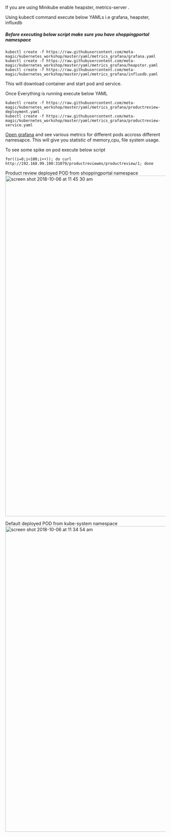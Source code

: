 If you are using Minikube enable heapster, metrics-server . 

Using kubectl command execute below YAMLs i.e grafana, heapster, influxdb

##### Before executing below script make sure you have shoppingportal namespace
````
kubectl create -f https://raw.githubusercontent.com/meta-magic/kubernetes_workshop/master/yaml/metrics_grafana/grafana.yaml
kubectl create -f https://raw.githubusercontent.com/meta-magic/kubernetes_workshop/master/yaml/metrics_grafana/heapster.yaml
kubectl create -f https://raw.githubusercontent.com/meta-magic/kubernetes_workshop/master/yaml/metrics_grafana/influxdb.yaml
````
This will download container and start pod and service.

Once Everything is running execute below YAML 
````
kubectl create -f https://raw.githubusercontent.com/meta-magic/kubernetes_workshop/master/yaml/metrics_grafana/productreview-deployment.yaml
kubectl create -f https://raw.githubusercontent.com/meta-magic/kubernetes_workshop/master/yaml/metrics_grafana/productreview-service.yaml
````

[Open grafana](http://192.168.99.100:30002/?orgId=1) and see various metrics for different pods accross different namesapce. This will give you statistic of memory,cpu, file system usage.

To see some spike on pod execute below script
````
for((i=0;i<100;i++)); do curl http://192.168.99.100:31079/productreviewms/productreview/1; done
````

Product review deployed POD from shoppingportal namespace
<img width="1071" alt="screen shot 2018-10-06 at 11 45 30 am" src="https://user-images.githubusercontent.com/23295769/46568120-63e69f00-c95d-11e8-8e2b-0d0d478dd587.png">

Default deployed POD from kube-system namespace
<img width="961" alt="screen shot 2018-10-06 at 11 34 54 am" src="https://user-images.githubusercontent.com/23295769/46568009-ea01e600-c95b-11e8-92d9-62aacfec6adc.png">



